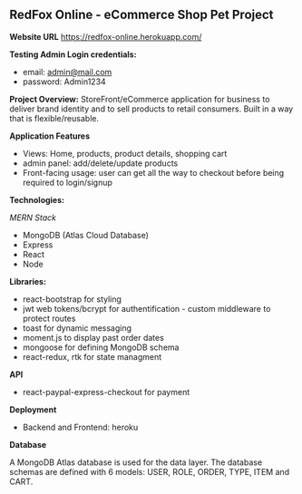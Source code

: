 ## RedFox Online - eCommerce Shop Pet Project

**Website URL** https://redfox-online.herokuapp.com/

**Testing Admin Login credentials:**

- email: admin@mail.com
- password: Admin1234

**Project Overview:** StoreFront/eCommerce application for business to deliver brand identity and to sell products to retail consumers. Built in a way that is flexible/reusable.

**Application Features**

- Views: Home, products, product details, shopping cart
- admin panel: add/delete/update products
- Front-facing usage: user can get all the way to checkout before being required to login/signup

**Technologies:**

_MERN Stack_

- MongoDB (Atlas Cloud Database)
- Express
- React
- Node

**Libraries:**

- react-bootstrap for styling
- jwt web tokens/bcrypt for authentification - custom middleware to protect routes
- toast for dynamic messaging
- moment.js to display past order dates
- mongoose for defining MongoDB schema
- react-redux, rtk for state managment

**API**

- react-paypal-express-checkout for payment

**Deployment**

- Backend and Frontend: heroku

**Database**

A MongoDB Atlas database is used for the data layer. The database schemas are defined with 6 models: USER, ROLE, ORDER, TYPE, ITEM and CART.
